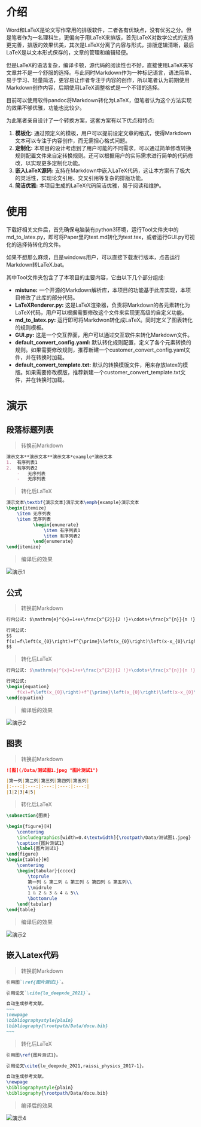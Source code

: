 # 介绍

Word和LaTeX是论文写作常用的排版软件，二者各有优缺点，没有优劣之分。但是笔者作为一名理科生，更偏向于用LaTeX来排版，首先LaTeX对数学公式的支持更完善，排版的效果优美，其次是LaTeX分离了内容与形式，排版逻辑清晰，最后LaTeX是以文本形式保存的，文章的管理和编辑轻便。

但是LaTeX的语法复杂，编译卡顿，源代码的阅读性也不好，直接使用LaTeX来写文章并不是一个舒服的选择。与此同时Markdown作为一种标记语言，语法简单、易于学习、轻量简洁，更容易让作者专注于内容的创作，所以笔者认为前期使用Markdown创作内容，后期使用LaTeX调整格式是一个不错的选择。

目前可以使用软件pandoc将Markdown转化为LaTeX，但笔者认为这个方法实现的效果不够优雅，功能也比较少。

为此笔者亲自设计了一个转换方案，这套方案有以下优点和特点:
1.  **模板化:** 通过预定义的模板，用户可以提前设定文章的格式，使得Markdown文本可以专注于内容创作，而无需担心格式问题。
2.  **定制化:** 本项目的设计考虑到了用户可能的不同需求，可以通过简单修改转换规则配置文件来自定转换规则。还可以根据用户的实际需求进行简单的代码修改，以实现更多定制化功能。
3.  **嵌入LaTeX源码:** 支持在Markdown中嵌入LaTeX代码，这让本方案有了极大的灵活性，实现论文引用、交叉引用等复杂的排版功能。
4.  **简洁优雅:** 本项目生成的LaTeX代码简洁优雅，易于阅读和维护。

# 使用

下载好相关文件后，首先确保电脑装有python3环境，运行Tool文件夹中的md_to_latex.py，即可将Paper里的test.md转化为test.tex，或者运行GUI.py可视化的选择待转化的文件。

如果不想那么麻烦，且是windows用户，可以直接下载发行版本，点击运行Markdown转LaTeX.bat。

其中Tool文件夹包含了了本项目的主要内容，它由以下几个部分组成:
-   **mistune:** 一个开源的Markdown解析库，本项目的功能基于此库实现，本项目修改了此库的部分代码。
-   **LaTeXRenderer.py:** 这是LaTeX渲染器，负责将Markdown的各元素转化为LaTeX代码，用户可以根据需要修改这个文件来实现更高级的自定义功能。
-   **md_to_latex.py:** 运行即可将Markdwon转化成LaTeX。同时定义了图表转化的规则模板。
-   **GUI.py:** 这是一个交互界面，用户可以通过交互软件来转化Markdown文件。
-   **default_convert_config.yaml:**  默认转化规则配置，定义了各个元素转换的规则。如果需要修改规则，推荐新建一个customer_convert_config.yaml文件，并在转换时加载。
-   **default_convert_template.txt:** 默认的转换模版文件，用来存放latex的模版。如果需要修改模版，推荐新建一个customer_convert_template.txt文件，并在转换时加载。

# 演示

## 段落标题列表
> 转换前Markdown
~~~markdown
演示文本**演示文本**演示文本*example*演示文本
1.  有序列表1
2.  有序列表2
    -   无序列表
    -   无序列表
~~~

> 转化后LaTeX
~~~latex
演示文本\textbf{演示文本}演示文本\emph{example}演示文本
\begin{itemize}
    \item 无序列表
    \item 无序列表
          \begin{enumerate}
              \item 有序列表1
              \item 有序列表2
          \end{enumerate}
\end{itemize}
~~~

> 编译后的效果

![演示1](/演示图片/段落标题列表演示.png)


## 公式
> 转换前Markdown
~~~markdown
行内公式: $\mathrm{e}^{x}=1+x+\frac{x^{2}}{2 !}+\cdots+\frac{x^{n}}{n !}+o\left(x^{n}\right)$。

行间公式:
$$
f(x)=f\left(x_{0}\right)+f^{\prime}\left(x_{0}\right)\left(x-x_{0}\right)+\frac{f^{\prime \prime}\left(x_{0}\right)}{2 !}\left(x-x_{0}\right)^{2}+\cdots
$$
~~~

> 转化后LaTeX
~~~latex
行内公式: $\mathrm{e}^{x}=1+x+\frac{x^{2}}{2 !}+\cdots+\frac{x^{n}}{n !}+o\left(x^{n}\right)$。

行间公式:
\begin{equation}
    f(x)=f\left(x_{0}\right)+f^{\prime}\left(x_{0}\right)\left(x-x_{0}\right)+\frac{f^{\prime \prime}\left(x_{0}\right)}{2 !}\left(x-x_{0}\right)^{2}+\cdots
\end{equation}
~~~

> 编译后的效果

![演示2](/演示图片/公式演示.png)


## 图表

> 转换前Markdown
~~~markdown
![图](/Data/测试图1.jpeg "图片测试1")

|第一列|第二列|第三列|第四列|第五列|
|:---:|:---:|:---:|:---:|:---:|
|1|2|3|4|5|
~~~

> 转化后LaTeX
~~~latex
\subsection{图表}

\begin{figure}[H]
    \centering
    \includegraphics[width=0.4\textwidth]{\rootpath/Data/测试图1.jpeg}
    \caption{图片测试1}
    \label{图片测试1}
\end{figure}
\begin{table}[H]
    \centering
    \begin{tabular}{ccccc}
        \toprule
        第一列 & 第二列 & 第三列 & 第四列 & 第五列\\
        \\midrule
        1 & 2 & 3 & 4 & 5\\
        \bottomrule
    \end{tabular}
\end{table}
~~~

> 编译后的效果

![演示2](/演示图片/图表演示.png)

## 嵌入Latex代码
> 转换前Markdown
```markdown
引用图`\ref{图片测试1}`。

引用论文`\cite{lu_deepxde_2021}`。

自动生成参考文献。
~~~
\newpage
\bibliographystyle{plain}
\bibliography{\rootpath/Data/docu.bib}
~~~
```

> 转化后LaTeX
~~~latex
引用图\ref{图片测试1}。

引用论文\cite{lu_deepxde_2021,raissi_physics_2017-1}。

自动生成参考文献。
\newpage
\bibliographystyle{plain}
\bibliography{\rootpath/Data/docu.bib}
~~~

> 编译后的效果

![演示4](/演示图片/嵌入latex演示.png)